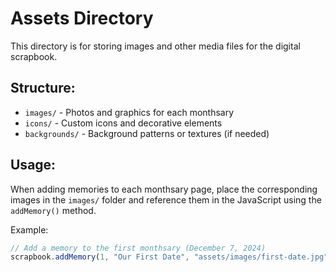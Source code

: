 # Assets Directory

This directory is for storing images and other media files for the digital scrapbook.

## Structure:
- `images/` - Photos and graphics for each monthsary
- `icons/` - Custom icons and decorative elements
- `backgrounds/` - Background patterns or textures (if needed)

## Usage:
When adding memories to each monthsary page, place the corresponding images in the `images/` folder and reference them in the JavaScript using the `addMemory()` method.

Example:
```javascript
// Add a memory to the first monthsary (December 7, 2024)
scrapbook.addMemory(1, "Our First Date", "assets/images/first-date.jpg", "The day our story began ❤️");
```
